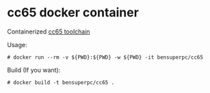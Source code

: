 # cc65 docker container

Containerized [cc65 toolchain](https://github.com/cc65/cc65)

Usage:
```
# docker run --rm -v ${PWD}:${PWD} -w ${PWD} -it bensuperpc/cc65
```

Build (If you want):
```
# docker build -t bensuperpc/cc65 .
```

